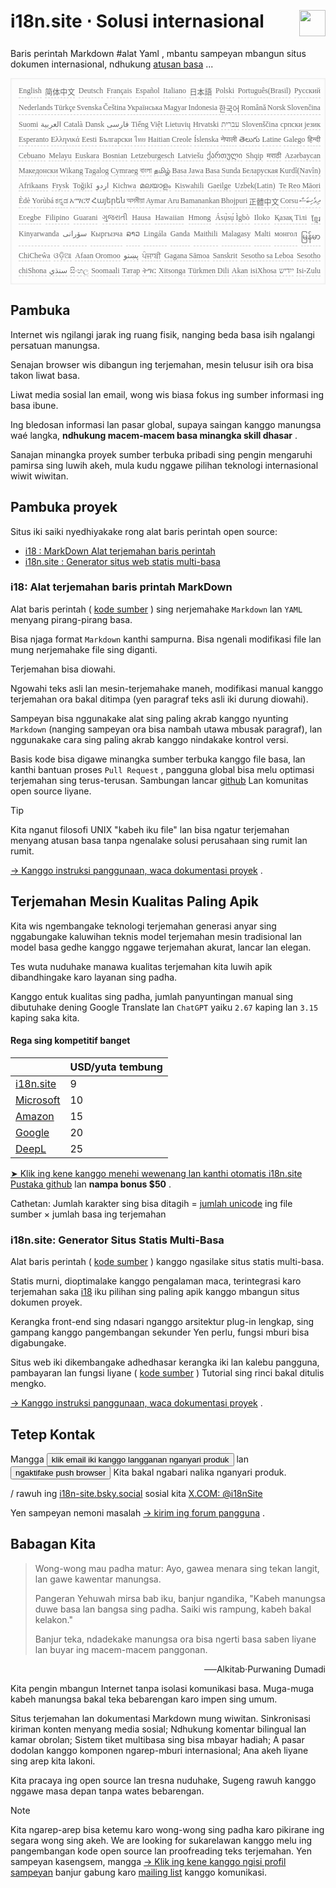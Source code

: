 <h1 style="display:flex;justify-content:space-between">i18n.site ⋅ Solusi internasional<img src="//p.3ti.site/logo.svg" style="user-select:none;margin-top:-1px;width:42px"></h1>

Baris perintah Markdown #alat Yaml , mbantu sampeyan mbangun situs dokumen internasional, ndhukung [atusan basa](/i18/LANG_CODE) ...

<pre class="langli" style="display:flex;flex-wrap:wrap;background:transparent;border:1px solid #eee;font-size:12px;box-shadow:0 0 3px inset #eee;padding:12px 5px 4px 12px;justify-content:space-between;"><style>pre.langli i{font-weight:300;font-family:s;margin-right:2px;margin-bottom:8px;font-style:normal;color:#666;border-bottom:1px dashed #ccc;}</style><i>English</i><i>简体中文</i><i>Deutsch</i><i>Français</i><i>Español</i><i>Italiano</i><i>日本語</i><i>Polski</i><i>Português(Brasil)</i><i>Русский</i><i>Nederlands</i><i>Türkçe</i><i>Svenska</i><i>Čeština</i><i>Українська</i><i>Magyar</i><i>Indonesia</i><i>한국어</i><i>Română</i><i>Norsk</i><i>Slovenčina</i><i>Suomi</i><i>العربية</i><i>Català</i><i>Dansk</i><i>فارسی</i><i>Tiếng Việt</i><i>Lietuvių</i><i>Hrvatski</i><i>עברית</i><i>Slovenščina</i><i>српски језик</i><i>Esperanto</i><i>Ελληνικά</i><i>Eesti</i><i>Български</i><i>ไทย</i><i>Haitian Creole</i><i>Íslenska</i><i>नेपाली</i><i>తెలుగు</i><i>Latine</i><i>Galego</i><i>हिन्दी</i><i>Cebuano</i><i>Melayu</i><i>Euskara</i><i>Bosnian</i><i>Letzeburgesch</i><i>Latviešu</i><i>ქართული</i><i>Shqip</i><i>मराठी</i><i>Azərbaycan</i><i>Македонски</i><i>Wikang Tagalog</i><i>Cymraeg</i><i>বাংলা</i><i>தமிழ்</i><i>Basa Jawa</i><i>Basa Sunda</i><i>Беларуская</i><i>Kurdî(Navîn)</i><i>Afrikaans</i><i>Frysk</i><i>Toğikī</i><i>اردو</i><i>Kichwa</i><i>മലയാളം</i><i>Kiswahili</i><i>Gaeilge</i><i>Uzbek(Latin)</i><i>Te Reo Māori</i><i>Èdè Yorùbá</i><i>ಕನ್ನಡ</i><i>አማርኛ</i><i>Հայերեն</i><i>অসমীয়া</i><i>Aymar Aru</i><i>Bamanankan</i><i>Bhojpuri</i><i>正體中文</i><i>Corsu</i><i>ދިވެހިބަސް</i><i>Eʋegbe</i><i>Filipino</i><i>Guarani</i><i>ગુજરાતી</i><i>Hausa</i><i>Hawaiian</i><i>Hmong</i><i>Ásụ̀sụ́ Ìgbò</i><i>Iloko</i><i>Қазақ Тілі</i><i>ខ្មែរ</i><i>Kinyarwanda</i><i>سۆرانی</i><i>Кыргызча</i><i>ລາວ</i><i>Lingála</i><i>Ganda</i><i>Maithili</i><i>Malagasy</i><i>Malti</i><i>монгол</i><i>မြန်မာ</i><i>ChiCheŵa</i><i>ଓଡ଼ିଆ</i><i>Afaan Oromoo</i><i>پښتو</i><i>ਪੰਜਾਬੀ</i><i>Gagana Sāmoa</i><i>Sanskrit</i><i>Sesotho sa Leboa</i><i>Sesotho</i><i>chiShona</i><i>سنڌي</i><i>සිංහල</i><i>Soomaali</i><i>Татар</i><i>ትግር</i><i>Xitsonga</i><i>Türkmen Dili</i><i>Akan</i><i>isiXhosa</i><i>ייִדיש</i><i>Isi-Zulu</i></pre>

## Pambuka

Internet wis ngilangi jarak ing ruang fisik, nanging beda basa isih ngalangi persatuan manungsa.

Senajan browser wis dibangun ing terjemahan, mesin telusur isih ora bisa takon liwat basa.

Liwat media sosial lan email, wong wis biasa fokus ing sumber informasi ing basa ibune.

Ing bledosan informasi lan pasar global, supaya saingan kanggo manungsa waé langka, **ndhukung macem-macem basa minangka skill dhasar** .

Sanajan minangka proyek sumber terbuka pribadi sing pengin mengaruhi pamirsa sing luwih akeh, mula kudu nggawe pilihan teknologi internasional wiwit wiwitan.

## <a rel=id href="#project" id="project"></a> Pambuka proyek

Situs iki saiki nyedhiyakake rong alat baris perintah open source:

* [i18 : MarkDown Alat terjemahan baris perintah](/i18/feature)
* [i18n.site : Generator situs web statis multi-basa](/i18n.site)

### <a rel=id href="#i18" id="i18"></a> i18: Alat terjemahan baris printah MarkDown

Alat baris perintah ( [kode sumber](https://github.com/i18n-site/rust/tree/main/i18) ) sing nerjemahake `Markdown` lan `YAML` menyang pirang-pirang basa.

Bisa njaga format `Markdown` kanthi sampurna. Bisa ngenali modifikasi file lan mung nerjemahake file sing diganti.

Terjemahan bisa diowahi.

Ngowahi teks asli lan mesin-terjemahake maneh, modifikasi manual kanggo terjemahan ora bakal ditimpa (yen paragraf teks asli iki durung diowahi).

Sampeyan bisa nggunakake alat sing paling akrab kanggo nyunting `Markdown` (nanging sampeyan ora bisa nambah utawa mbusak paragraf), lan nggunakake cara sing paling akrab kanggo nindakake kontrol versi.

Basis kode bisa digawe minangka sumber terbuka kanggo file basa, lan kanthi bantuan proses `Pull Request` , pangguna global bisa melu optimasi terjemahan sing terus-terusan. Sambungan lancar [github](//github.com) Lan komunitas open source liyane.

> [!TIP]
> Kita nganut filosofi UNIX "kabeh iku file" lan bisa ngatur terjemahan menyang atusan basa tanpa ngenalake solusi perusahaan sing rumit lan rumit.

[→ Kanggo instruksi panggunaan, waca dokumentasi proyek](/i18) .

## Terjemahan Mesin Kualitas Paling Apik

Kita wis ngembangake teknologi terjemahan generasi anyar sing nggabungake kaluwihan teknis model terjemahan mesin tradisional lan model basa gedhe kanggo nggawe terjemahan akurat, lancar lan elegan.

Tes wuta nuduhake manawa kualitas terjemahan kita luwih apik dibandhingake karo layanan sing padha.

Kanggo entuk kualitas sing padha, jumlah panyuntingan manual sing dibutuhake dening Google Translate lan `ChatGPT` yaiku `2.67` kaping lan `3.15` kaping saka kita.

#### <a rel=id href="#price" id="price"></a> Rega sing kompetitif banget

|                                                                                   | USD/yuta tembung |
| --------------------------------------------------------------------------------- | ------------- |
| [i18n.site](https://i18n.site)                                                    | 9             |
| [Microsoft](https://azure.microsoft.com/pricing/details/cognitive-services/translator) | 10            |
| [Amazon](https://aws.amazon.com/translate/pricing)                                | 15            |
| [Google](https://cloud.google.com/translate/pricing)                                | 20            |
| [DeepL](https://www.deepl.com/zh/pro#developer)                                  | 25            |

[➤ Klik ing kene kanggo menehi wewenang lan kanthi otomatis i18n.site Pustaka github](https://github.com/login/oauth/authorize?client_id=Ov23liuGAmK0plc9FgB3&amp;scope=user:email,user:follow,public_repo) lan **nampa bonus $50** .

Cathetan: Jumlah karakter sing bisa ditagih = [jumlah unicode](https://en.wikipedia.org/wiki/Unicode) ing file sumber × jumlah basa ing terjemahan

### i18n.site: Generator Situs Statis Multi-Basa

Alat baris perintah ( [kode sumber](https://github.com/i18n-site/rust/tree/main/i18n-site) ) kanggo ngasilake situs statis multi-basa.

Statis murni, dioptimalake kanggo pengalaman maca, terintegrasi karo terjemahan saka [i18](#i18) iku pilihan sing paling apik kanggo mbangun situs dokumen proyek.

Kerangka front-end sing ndasari nganggo arsitektur plug-in lengkap, sing gampang kanggo pangembangan sekunder Yen perlu, fungsi mburi bisa digabungake.

Situs web iki dikembangake adhedhasar kerangka iki lan kalebu pangguna, pambayaran lan fungsi liyane ( [kode sumber](/i18n.site/c/src) ) Tutorial sing rinci bakal ditulis mengko.

[→ Kanggo instruksi panggunaan, waca dokumentasi proyek](/i18n.site) .

## Tetep Kontak

Mangga <button onclick="mailsub()">klik email iki kanggo langganan nganyari produk</button> lan <button onclick="webpush()">ngaktifake push browser</button> Kita bakal ngabari nalika nganyari produk.

/ rawuh ing [i18n-site.bsky.social](https://bsky.app/profile/i18n-site.bsky.social) sosial kita [X.COM: @i18nSite](https://x.com/i18nSite)

Yen sampeyan nemoni masalah [→ kirim ing forum pangguna](https://groups.google.com/u/1/g/i18n) .

## Babagan Kita

> Wong-wong mau padha matur: Ayo, gawea menara sing tekan langit, lan gawe kawentar manungsa.
>
> Pangeran Yehuwah mirsa bab iku, banjur ngandika, "Kabeh manungsa duwe basa lan bangsa sing padha. Saiki wis rampung, kabeh bakal kelakon."
>
> Banjur teka, ndadekake manungsa ora bisa ngerti basa saben liyane lan buyar ing macem-macem panggonan.

<p style="text-align:right">──Alkitab·Purwaning Dumadi</p>

Kita pengin mbangun Internet tanpa isolasi komunikasi basa.
Muga-muga kabeh manungsa bakal teka bebarengan karo impen sing umum.

Situs terjemahan lan dokumentasi Markdown mung wiwitan.
Sinkronisasi kiriman konten menyang media sosial;
Ndhukung komentar bilingual lan kamar obrolan;
Sistem tiket multibasa sing bisa mbayar hadiah;
A pasar dodolan kanggo komponen ngarep-mburi internasional;
Ana akeh liyane sing arep kita lakoni.

Kita pracaya ing open source lan tresna nuduhake,
Sugeng rawuh kanggo nggawe masa depan tanpa wates bebarengan.

> [!NOTE]
> Kita ngarep-arep bisa ketemu karo wong-wong sing padha karo pikirane ing segara wong sing akeh.
> We are looking for sukarelawan kanggo melu ing pangembangan kode open source lan proofreading teks terjemahan.
> Yen sampeyan kasengsem, mangga [→ Klik ing kene kanggo ngisi profil sampeyan](https://ggl.link/i18n) banjur gabung karo [mailing list](https://groups.google.com/u/2/g/i18n-site) kanggo komunikasi.